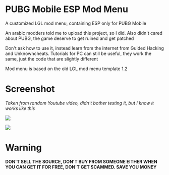 # PUBG Mobile ESP Mod Menu
A customized LGL mod menu, containing ESP only for PUBG Mobile

An arabic modders told me to upload this project, so I did. Also didn't cared about PUBG, the game deserve to get ruined and get patched

Don't ask how to use it, instead learn from the internet from Guided Hacking and Unknowncheats. Tutorials for PC can still be useful, they work the same, just the code that are slightly different

Mod menu is based on the old LGL mod menu template 1.2

# Screenshot
*Taken from random Youtube video, didn't bother testing it, but I know it works like this*

![](https://i.imgur.com/rHO367x.png)

![](https://i.imgur.com/tRXEsvk.png)

# Warning
**DON'T SELL THE SOURCE, DON'T BUY FROM SOMEONE EITHER WHEN YOU CAN GET IT FOR FREE, DON'T GET SCAMMED. SAVE YOU MONEY**